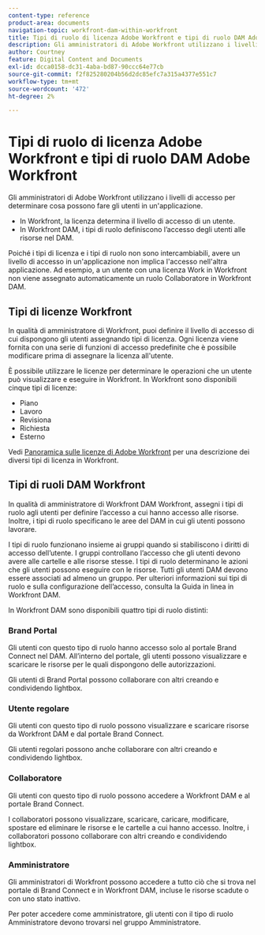 ```yaml
---
content-type: reference
product-area: documents
navigation-topic: workfront-dam-within-workfront
title: Tipi di ruolo di licenza Adobe Workfront e tipi di ruolo DAM Adobe Workfront
description: Gli amministratori di Adobe Workfront utilizzano i livelli di accesso per determinare cosa possono fare gli utenti in un'applicazione.
author: Courtney
feature: Digital Content and Documents
exl-id: dcca0158-dc31-4aba-bd87-90ccc64e77cb
source-git-commit: f2f825280204b56d2dc85efc7a315a4377e551c7
workflow-type: tm+mt
source-wordcount: '472'
ht-degree: 2%

---
```


# Tipi di ruolo di licenza Adobe Workfront e tipi di ruolo DAM Adobe Workfront

Gli amministratori di Adobe Workfront utilizzano i livelli di accesso per determinare cosa possono fare gli utenti in un&#39;applicazione.

* In Workfront, la licenza determina il livello di accesso di un utente.
* In Workfront DAM, i tipi di ruolo definiscono l’accesso degli utenti alle risorse nel DAM.

Poiché i tipi di licenza e i tipi di ruolo non sono intercambiabili, avere un livello di accesso in un&#39;applicazione non implica l&#39;accesso nell&#39;altra applicazione. Ad esempio, a un utente con una licenza Work in Workfront non viene assegnato automaticamente un ruolo Collaboratore in Workfront DAM.

## Tipi di licenze Workfront

In qualità di amministratore di Workfront, puoi definire il livello di accesso di cui dispongono gli utenti assegnando tipi di licenza. Ogni licenza viene fornita con una serie di funzioni di accesso predefinite che è possibile modificare prima di assegnare la licenza all&#39;utente. 

È possibile utilizzare le licenze per determinare le operazioni che un utente può visualizzare e eseguire in Workfront. In Workfront sono disponibili cinque tipi di licenze:

* Piano
* Lavoro
* Revisiona
* Richiesta
* Esterno

Vedi [Panoramica sulle licenze di Adobe Workfront](../../administration-and-setup/add-users/access-levels-and-object-permissions/wf-licenses.md) per una descrizione dei diversi tipi di licenza in Workfront.

## Tipi di ruoli DAM Workfront

In qualità di amministratore di Workfront DAM Workfront, assegni i tipi di ruolo agli utenti per definire l’accesso a cui hanno accesso alle risorse. Inoltre, i tipi di ruolo specificano le aree del DAM in cui gli utenti possono lavorare.

I tipi di ruolo funzionano insieme ai gruppi quando si stabiliscono i diritti di accesso dell’utente. I gruppi controllano l’accesso che gli utenti devono avere alle cartelle e alle risorse stesse. I tipi di ruolo determinano le azioni che gli utenti possono eseguire con le risorse. Tutti gli utenti DAM devono essere associati ad almeno un gruppo. Per ulteriori informazioni sui tipi di ruolo e sulla configurazione dell’accesso, consulta la Guida in linea in Workfront DAM.

In Workfront DAM sono disponibili quattro tipi di ruolo distinti:

### Brand Portal

Gli utenti con questo tipo di ruolo hanno accesso solo al portale Brand Connect nel DAM. All’interno del portale, gli utenti possono visualizzare e scaricare le risorse per le quali dispongono delle autorizzazioni.

Gli utenti di Brand Portal possono collaborare con altri creando e condividendo lightbox.

### Utente regolare

Gli utenti con questo tipo di ruolo possono visualizzare e scaricare risorse da Workfront DAM e dal portale Brand Connect.

Gli utenti regolari possono anche collaborare con altri creando e condividendo lightbox.

### Collaboratore

Gli utenti con questo tipo di ruolo possono accedere a Workfront DAM e al portale Brand Connect.

I collaboratori possono visualizzare, scaricare, caricare, modificare, spostare ed eliminare le risorse e le cartelle a cui hanno accesso. Inoltre, i collaboratori possono collaborare con altri creando e condividendo lightbox. 

### Amministratore

Gli amministratori di Workfront possono accedere a tutto ciò che si trova nel portale di Brand Connect e in Workfront DAM, incluse le risorse scadute o con uno stato inattivo.

Per poter accedere come amministratore, gli utenti con il tipo di ruolo Amministratore devono trovarsi nel gruppo Amministratore.
